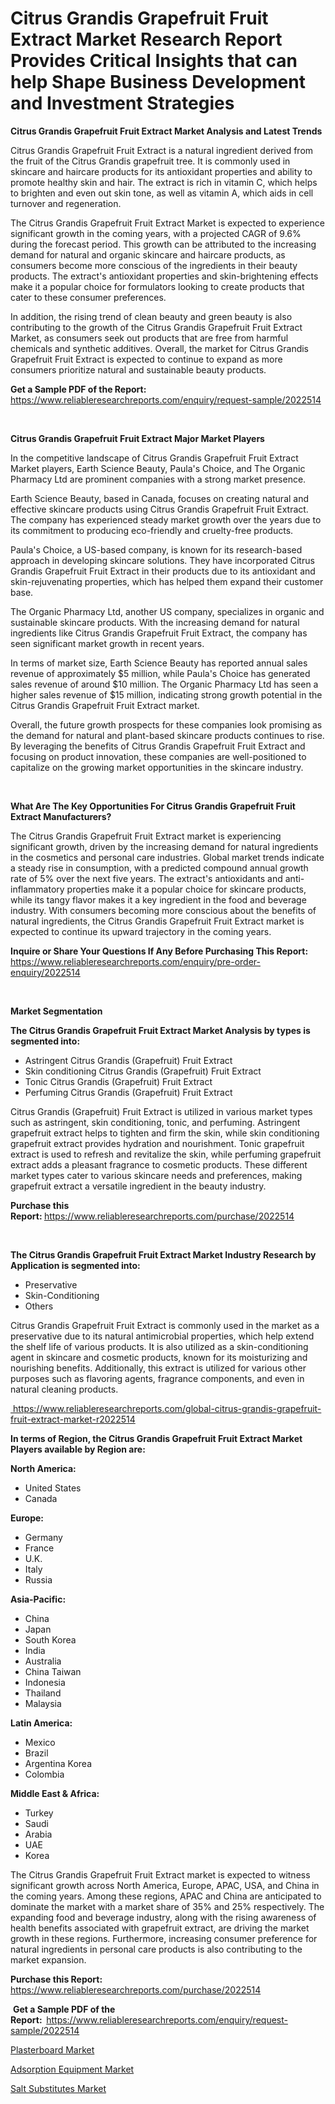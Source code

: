 <p><h1>Citrus Grandis Grapefruit Fruit Extract Market Research Report Provides Critical Insights that can help Shape Business Development and Investment Strategies</h1></p><p><strong>Citrus Grandis Grapefruit Fruit Extract Market Analysis and Latest Trends</strong></p>
<p><p>Citrus Grandis Grapefruit Fruit Extract is a natural ingredient derived from the fruit of the Citrus Grandis grapefruit tree. It is commonly used in skincare and haircare products for its antioxidant properties and ability to promote healthy skin and hair. The extract is rich in vitamin C, which helps to brighten and even out skin tone, as well as vitamin A, which aids in cell turnover and regeneration.</p><p>The Citrus Grandis Grapefruit Fruit Extract Market is expected to experience significant growth in the coming years, with a projected CAGR of 9.6% during the forecast period. This growth can be attributed to the increasing demand for natural and organic skincare and haircare products, as consumers become more conscious of the ingredients in their beauty products. The extract's antioxidant properties and skin-brightening effects make it a popular choice for formulators looking to create products that cater to these consumer preferences.</p><p>In addition, the rising trend of clean beauty and green beauty is also contributing to the growth of the Citrus Grandis Grapefruit Fruit Extract Market, as consumers seek out products that are free from harmful chemicals and synthetic additives. Overall, the market for Citrus Grandis Grapefruit Fruit Extract is expected to continue to expand as more consumers prioritize natural and sustainable beauty products.</p></p>
<p><strong>Get a Sample PDF of the Report:&nbsp;</strong> <a href="https://www.reliableresearchreports.com/enquiry/request-sample/2022514">https://www.reliableresearchreports.com/enquiry/request-sample/2022514</a></p>
<p>&nbsp;</p>
<p><strong>Citrus Grandis Grapefruit Fruit Extract Major Market Players</strong></p>
<p><p>In the competitive landscape of Citrus Grandis Grapefruit Fruit Extract Market players, Earth Science Beauty, Paula's Choice, and The Organic Pharmacy Ltd are prominent companies with a strong market presence. </p><p>Earth Science Beauty, based in Canada, focuses on creating natural and effective skincare products using Citrus Grandis Grapefruit Fruit Extract. The company has experienced steady market growth over the years due to its commitment to producing eco-friendly and cruelty-free products.</p><p>Paula's Choice, a US-based company, is known for its research-based approach in developing skincare solutions. They have incorporated Citrus Grandis Grapefruit Fruit Extract in their products due to its antioxidant and skin-rejuvenating properties, which has helped them expand their customer base.</p><p>The Organic Pharmacy Ltd, another US company, specializes in organic and sustainable skincare products. With the increasing demand for natural ingredients like Citrus Grandis Grapefruit Fruit Extract, the company has seen significant market growth in recent years.</p><p>In terms of market size, Earth Science Beauty has reported annual sales revenue of approximately $5 million, while Paula's Choice has generated sales revenue of around $10 million. The Organic Pharmacy Ltd has seen a higher sales revenue of $15 million, indicating strong growth potential in the Citrus Grandis Grapefruit Fruit Extract market.</p><p>Overall, the future growth prospects for these companies look promising as the demand for natural and plant-based skincare products continues to rise. By leveraging the benefits of Citrus Grandis Grapefruit Fruit Extract and focusing on product innovation, these companies are well-positioned to capitalize on the growing market opportunities in the skincare industry.</p></p>
<p>&nbsp;</p>
<p><strong>What Are The Key Opportunities For Citrus Grandis Grapefruit Fruit Extract Manufacturers?</strong></p>
<p><p>The Citrus Grandis Grapefruit Fruit Extract market is experiencing significant growth, driven by the increasing demand for natural ingredients in the cosmetics and personal care industries. Global market trends indicate a steady rise in consumption, with a predicted compound annual growth rate of 5% over the next five years. The extract's antioxidants and anti-inflammatory properties make it a popular choice for skincare products, while its tangy flavor makes it a key ingredient in the food and beverage industry. With consumers becoming more conscious about the benefits of natural ingredients, the Citrus Grandis Grapefruit Fruit Extract market is expected to continue its upward trajectory in the coming years.</p></p>
<p><strong>Inquire or Share Your Questions If Any Before Purchasing This Report:</strong> <a href="https://www.reliableresearchreports.com/enquiry/pre-order-enquiry/2022514">https://www.reliableresearchreports.com/enquiry/pre-order-enquiry/2022514</a></p>
<p>&nbsp;</p>
<p><strong>Market Segmentation</strong></p>
<p><strong>The Citrus Grandis Grapefruit Fruit Extract Market Analysis by types is segmented into:</strong></p>
<p><ul><li>Astringent Citrus Grandis (Grapefruit) Fruit Extract</li><li>Skin conditioning Citrus Grandis (Grapefruit) Fruit Extract</li><li>Tonic Citrus Grandis (Grapefruit) Fruit Extract</li><li>Perfuming Citrus Grandis (Grapefruit) Fruit Extract</li></ul></p>
<p><p>Citrus Grandis (Grapefruit) Fruit Extract is utilized in various market types such as astringent, skin conditioning, tonic, and perfuming. Astringent grapefruit extract helps to tighten and firm the skin, while skin conditioning grapefruit extract provides hydration and nourishment. Tonic grapefruit extract is used to refresh and revitalize the skin, while perfuming grapefruit extract adds a pleasant fragrance to cosmetic products. These different market types cater to various skincare needs and preferences, making grapefruit extract a versatile ingredient in the beauty industry.</p></p>
<p><strong>Purchase this Report:&nbsp;</strong><a href="https://www.reliableresearchreports.com/purchase/2022514">https://www.reliableresearchreports.com/purchase/2022514</a></p>
<p>&nbsp;</p>
<p><strong>The Citrus Grandis Grapefruit Fruit Extract Market Industry Research by Application is segmented into:</strong></p>
<p><ul><li>Preservative</li><li>Skin-Conditioning</li><li>Others</li></ul></p>
<p><p>Citrus Grandis Grapefruit Fruit Extract is commonly used in the market as a preservative due to its natural antimicrobial properties, which help extend the shelf life of various products. It is also utilized as a skin-conditioning agent in skincare and cosmetic products, known for its moisturizing and nourishing benefits. Additionally, this extract is utilized for various other purposes such as flavoring agents, fragrance components, and even in natural cleaning products.</p></p>
<p><a href="https://www.reliableresearchreports.com/global-citrus-grandis-grapefruit-fruit-extract-market-r2022514">&nbsp;https://www.reliableresearchreports.com/global-citrus-grandis-grapefruit-fruit-extract-market-r2022514</a></p>
<p><strong>In terms of Region, the Citrus Grandis Grapefruit Fruit Extract Market Players available by Region are:</strong></p>
<p>
    <p> <strong> North America: </strong>
        <ul>
            <li>United States</li>
            <li>Canada</li>
        </ul>
        </p> 
    <p> <strong> Europe: </strong>
        <ul>
            <li>Germany</li>
            <li>France</li>
            <li>U.K.</li>
            <li>Italy</li>
            <li>Russia</li>
        </ul>
        </p> 
    <p> <strong> Asia-Pacific: </strong>
        <ul>
            <li>China</li>
            <li>Japan</li>
            <li>South Korea</li>
            <li>India</li>
            <li>Australia</li>
            <li>China Taiwan</li>
            <li>Indonesia</li>
            <li>Thailand</li>
            <li>Malaysia</li>
        </ul>
        </p> 
    <p> <strong> Latin America: </strong>
        <ul>
            <li>Mexico</li>
            <li>Brazil</li>
            <li>Argentina Korea</li>
            <li>Colombia</li>
        </ul>
        </p> 
    <p> <strong> Middle East & Africa: </strong>
        <ul>
            <li>Turkey</li>
            <li>Saudi</li>
            <li>Arabia</li>
            <li>UAE</li>
            <li>Korea</li>
        </ul>
    </p>
    </p>
<p><p>The Citrus Grandis Grapefruit Fruit Extract market is expected to witness significant growth across North America, Europe, APAC, USA, and China in the coming years. Among these regions, APAC and China are anticipated to dominate the market with a market share of 35% and 25% respectively. The expanding food and beverage industry, along with the rising awareness of health benefits associated with grapefruit extract, are driving the market growth in these regions. Furthermore, increasing consumer preference for natural ingredients in personal care products is also contributing to the market expansion.</p></p>
<p><strong>Purchase this Report: </strong><a href="https://www.reliableresearchreports.com/purchase/2022514">https://www.reliableresearchreports.com/purchase/2022514</a></p>
<p>&nbsp;<strong>Get a Sample PDF of the Report:&nbsp;&nbsp;</strong><a href="https://www.reliableresearchreports.com/enquiry/request-sample/2022514">https://www.reliableresearchreports.com/enquiry/request-sample/2022514</a></p>
<p><strong></strong></p>
<p><p><a href="https://www.linkedin.com/pulse/plasterboard-market-research-report-key-successful-business-strategy-zs3zf?trackingId=kSqN4hMopY3xSzeBzgdTmA%3D%3D">Plasterboard Market</a></p><p><a href="https://www.linkedin.com/pulse/adsorption-equipment-market-size-growth-outlook-from-2024-2031-h14lf?trackingId=q78t%2Fs7gOId9hehoFB3xew%3D%3D">Adsorption Equipment Market</a></p><p><a href="https://www.linkedin.com/pulse/salt-substitutes-market-size-share-amp-trends-analysis-report-ucerf?trackingId=SjItO5Ve1lUTX%2BgRdPMWDg%3D%3D">Salt Substitutes Market</a></p></p>